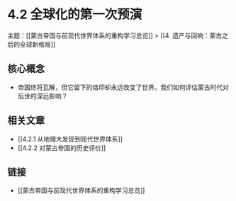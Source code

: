 # 4.2 全球化的第一次预演

主题：[[蒙古帝国与前现代世界体系的重构学习总览]] > [[4. 遗产与回响：蒙古之后的全球新格局]]

## 核心概念

- 帝国终将瓦解，但它留下的烙印却永远改变了世界。我们如何评估蒙古时代对后世的深远影响？

## 相关文章

- [[4.2.1 从地理大发现到现代世界体系]]
- [[4.2.2 对蒙古帝国的历史评价]]

## 链接

- [[蒙古帝国与前现代世界体系的重构学习总览]]
